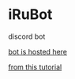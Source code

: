# iRuBot
discord bot

[bot is hosted here](https://my.vultr.com/)

[from this tutorial](https://www.writebots.com/discord-bot-hosting/)
